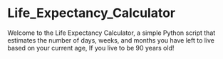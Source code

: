 # Life_Expectancy_Calculator
Welcome to the Life Expectancy Calculator, a simple Python script that estimates the number of days, weeks, and months you have left to live based on your current age, If you live to be 90 years old!
